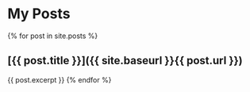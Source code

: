 ---
---
# My Posts

{% for post in site.posts %}
## [{{ post.title }}]({{ site.baseurl }}{{ post.url }})
{{ post.excerpt }}
{% endfor %}
